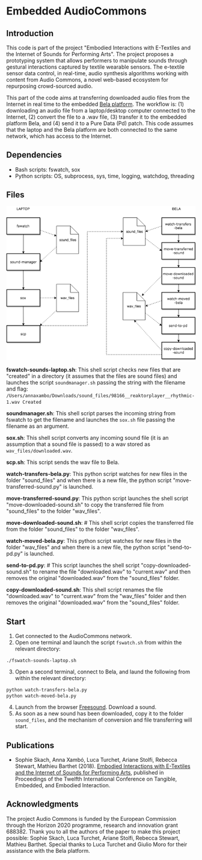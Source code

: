 # Embedded AudioCommons

## Introduction

This code is part of the project "Embodied Interactions with E-Textiles and the Internet of Sounds for Performing Arts". The project proposes a prototyping system that allows performers to manipulate sounds through gestural interactions captured by textile wearable sensors. The e-textile sensor data control, in real-time, audio synthesis algorithms working with content from Audio Commons, a novel web-based ecosystem for repurposing crowd-sourced audio.

This part of the code aims at transferring downloaded audio files from the Internet in real time to the embedded [Bela platform](https://bela.io/). The workflow is: (1) downloading an audio file from a laptop/desktop computer connected to the Internet, (2) convert the file to a .wav file, (3) transfer it to the embedded platform Bela, and (4) send it to a Pure Data (Pd) patch. This code assumes that the laptop and the Bela platform are both connected to the same network, which has access to the Internet.

## Dependencies

- Bash scripts: fswatch, sox
- Python scripts: OS, subprocess, sys, time, logging, watchdog, threading

## Files

![diagram](embedded-audiocommons.png)

**fswatch-sounds-laptop.sh**: This shell script checks new files that are "created" in a directory (it assumes that the files are sound files) and launches the script `soundmanager.sh` passing the string with the filename and flag: `/Users/annaxambo/Downloads/sound_files/98166__reaktorplayer__rhythmic-1.wav Created`

**soundmanager.sh**: This shell script parses the incoming string from fswatch to get the filename and launches the `sox.sh` file passing the filename as an argument.

**sox.sh**: This shell script converts any incoming sound file (it is an assumption that a sound file is passed) to a wav stored as `wav_files/downloaded.wav`.

**scp.sh**: This script sends the wav file to Bela.

**watch-transfers-bela.py**: This python script watches for new files in the folder "sound_files" and when there is a new file, the python script "move-transferred-sound.py" is launched.

**move-transferred-sound.py**: This python script launches the shell script "move-downloaded-sound.sh" to copy the transferred file from "sound_files" to the folder "wav_files".

**move-downloaded-sound.sh**: # This shell script copies the transferred file from the folder  "sound_files" to the folder "wav_files".

**watch-moved-bela.py**: This python script watches for new files in the folder "wav_files" and when there is a new file, the python script "send-to-pd.py" is launched.

**send-to-pd.py**: # This script launches the shell script "copy-downloaded-sound.sh" to rename the file "downloaded.wav" to "current.wav" and then removes the original "downloaded.wav" from the "sound_files" folder.

**copy-downloaded-sound.sh**: This shell script renames the file "downloaded.wav" to "current.wav" from the "wav_files" folder and then removes the original "downloaded.wav" from the "sound_files" folder.


## Start

1. Get connected to the AudioCommons network.
2. Open one terminal and launch the script `fswatch.sh` from within the relevant directory:
```
./fswatch-sounds-laptop.sh
```
3. Open a second terminal, connect to Bela, and laund the following from within the relevant directory:
```
python watch-transfers-bela.py
python watch-moved-bela.py
```
4. Launch from the browser [Freesound](http://freesound.org). Download a sound.
5. As soon as a new sound has been downloaded, copy it to the folder `sound_files`, and the mechanism of conversion and file transferring will start.

## Publications

* Sophie Skach, Anna Xambó, Luca Turchet, Ariane Stolfi, Rebecca Stewart, Mathieu Barthet (2018). [Embodied Interactions with E-Textiles and the Internet of Sounds for Performing Arts](https://dl.acm.org/citation.cfm?doid=3173225.3173272), published in Proceedings of the Twelfth International Conference on Tangible, Embedded, and Embodied Interaction.

## Acknowledgments

The project Audio Commons is funded by the European Commission through the Horizon 2020 programme, research and innovation grant 688382. Thank you to all the authors of the paper to make this project possible: Sophie Skach, Luca Turchet, Ariane Stolfi, Rebecca Stewart, Mathieu Barthet. Special thanks to Luca Turchet and Giulio Moro for their assistance with the Bela platform.
